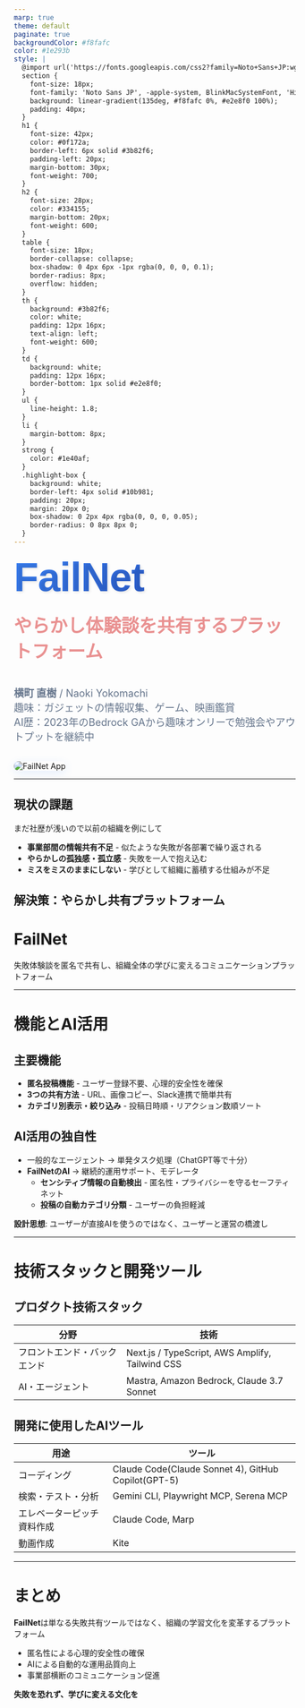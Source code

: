 ```yaml
---
marp: true
theme: default
paginate: true
backgroundColor: #f8fafc
color: #1e293b
style: |
  @import url('https://fonts.googleapis.com/css2?family=Noto+Sans+JP:wght@300;400;500;700;900&display=swap');
  section {
    font-size: 18px;
    font-family: 'Noto Sans JP', -apple-system, BlinkMacSystemFont, 'Hiragino Kaku Gothic ProN', sans-serif;
    background: linear-gradient(135deg, #f8fafc 0%, #e2e8f0 100%);
    padding: 40px;
  }
  h1 {
    font-size: 42px;
    color: #0f172a;
    border-left: 6px solid #3b82f6;
    padding-left: 20px;
    margin-bottom: 30px;
    font-weight: 700;
  }
  h2 {
    font-size: 28px;
    color: #334155;
    margin-bottom: 20px;
    font-weight: 600;
  }
  table {
    font-size: 18px;
    border-collapse: collapse;
    box-shadow: 0 4px 6px -1px rgba(0, 0, 0, 0.1);
    border-radius: 8px;
    overflow: hidden;
  }
  th {
    background: #3b82f6;
    color: white;
    padding: 12px 16px;
    text-align: left;
    font-weight: 600;
  }
  td {
    background: white;
    padding: 12px 16px;
    border-bottom: 1px solid #e2e8f0;
  }
  ul {
    line-height: 1.8;
  }
  li {
    margin-bottom: 8px;
  }
  strong {
    color: #1e40af;
  }
  .highlight-box {
    background: white;
    border-left: 4px solid #10b981;
    padding: 20px;
    margin: 20px 0;
    box-shadow: 0 2px 4px rgba(0, 0, 0, 0.05);
    border-radius: 0 8px 8px 0;
  }
---
```


<div style="margin:0; display: flex; flex-wrap: wrap; align-items: flex-start; justify-content: space-between; gap: 32px;">
  <div style="max-width: 640px;">
    <div style="background: linear-gradient(135deg, #3b82f6, #1e40af); -webkit-background-clip: text; background-clip: text; -webkit-text-fill-color: transparent; font-size: 72px; font-weight: 900; font-family: 'Noto Sans JP', sans-serif; text-shadow: 2px 2px 4px rgba(0,0,0,0.1); margin-bottom: 20px; letter-spacing: -1px;">
      FailNet
    </div>
    <div style="background: linear-gradient(45deg, #e99191ff, #e99191ff); -webkit-background-clip: text; background-clip: text; -webkit-text-fill-color: transparent; font-size: 32px; font-weight: 600; margin-bottom: 40px;">
      やらかし体験談を共有するプラットフォーム
    </div>
    <div style="font-size: 18px; color: #64748b; margin-bottom: 0;">
      <strong>横町 直樹</strong> / Naoki Yokomachi<br>
      趣味：ガジェットの情報収集、ゲーム、映画鑑賞<br>
      AI歴：2023年のBedrock GAから趣味オンリーで勉強会やアウトプットを継続中
    </div>
  </div>
  <div style="max-width: 520px; display: flex; align-items: flex-end; justify-content: flex-end;">
    <img src="pitch_images/app.png" alt="FailNet App" style="margin: 0 0 0 auto; max-width: 100%; border-radius: 16px; box-shadow: 0 4px 16px rgba(59,130,246,0.12);" />
  </div>
</div>

---

## 現状の課題
まだ社歴が浅いので以前の組織を例にして
- **事業部間の情報共有不足** - 似たような失敗が各部署で繰り返される
- **やらかしの孤独感・孤立感** - 失敗を一人で抱え込む
- **ミスをミスのままにしない** - 学びとして組織に蓄積する仕組みが不足

<div class="highlight-box">

## 解決策：やらかし共有プラットフォーム
# FailNet
失敗体験談を匿名で共有し、組織全体の学びに変えるコミュニケーションプラットフォーム

</div>

---

# 機能とAI活用

## 主要機能
- **匿名投稿機能** - ユーザー登録不要、心理的安全性を確保
- **3つの共有方法** - URL、画像コピー、Slack連携で簡単共有
- **カテゴリ別表示・絞り込み** - 投稿日時順・リアクション数順ソート

<div class="highlight-box">

## AI活用の独自性
- 一般的なエージェント → 単発タスク処理（ChatGPT等で十分）
- **FailNetのAI** → 継続的運用サポート、モデレータ
  - **センシティブ情報の自動検出** - 匿名性・プライバシーを守るセーフティネット
  - **投稿の自動カテゴリ分類** - ユーザーの負担軽減


**設計思想**: ユーザーが直接AIを使うのではなく、ユーザーと運営の橋渡し

</div>

---

# 技術スタックと開発ツール

## プロダクト技術スタック
| 分野 | 技術 |
|------|------|
| フロントエンド・バックエンド | Next.js / TypeScript, AWS Amplify, Tailwind CSS |
| AI・エージェント | Mastra, Amazon Bedrock, Claude 3.7 Sonnet |

## 開発に使用したAIツール
| 用途 | ツール |
|------|------|
| コーディング | Claude Code(Claude Sonnet 4), GitHub Copilot(GPT-5)|
| 検索・テスト・分析 | Gemini CLI, Playwright MCP, Serena MCP |
| エレベーターピッチ資料作成 | Claude Code, Marp |
| 動画作成 | Kite |

---

# まとめ

<div class="highlight-box">

**FailNet**は単なる失敗共有ツールではなく、組織の学習文化を変革するプラットフォーム

- 匿名性による心理的安全性の確保
- AIによる自動的な運用品質向上  
- 事業部横断のコミュニケーション促進

**失敗を恐れず、学びに変える文化を**

</div>
